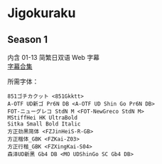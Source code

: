 # Jigokuraku

## Season 1

内含 01-13 简繁日双语 Web 字幕  
[字幕合集](https://github.com/Nekomoekissaten-SUB/Nekomoekissaten-MIR-Subs/releases/download/subtitle_pkg/Jigokuraku_Web_JPCH.7z)

所需字体：
```
851ゴチカクット <851Gkktt>
A-OTF UD新ゴ Pr6N DB <A-OTF UD Shin Go Pr6N DB>
FOT-ニューグレコ StdN M <FOT-NewGreco StdN M>
MStiffHei HK UltraBold
Sitka Small Bold Italic
方正劲黑简体 <FZJinHeiS-R-GB>
方正楷体_GBK <FZKai-Z03>
方正行楷_GBK <FZXingKai-S04>
森泽UD新黑 Gb4 DB <MO UDShinGo SC Gb4 DB>
```
